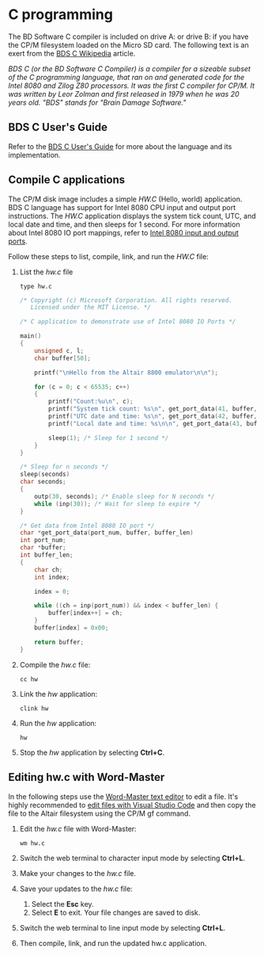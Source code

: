 # C programming

The BD Software C compiler is included on drive A: or drive B: if you have the CP/M filesystem loaded on the Micro SD card. The following text is an exert from the [BDS C Wikipedia](https://en.wikipedia.org/wiki/BDS_C) article.

*BDS C (or the BD Software C Compiler) is a compiler for a sizeable subset of the C programming language, that ran on and generated code for the Intel 8080 and Zilog Z80 processors. It was the first C compiler for CP/M. It was written by Leor Zolman and first released in 1979 when he was 20 years old. "BDS" stands for "Brain Damage Software."*

## BDS C User's Guide

Refer to the [BDS C User's Guide](https://github.com/AzureSphereCloudEnabledAltair8800/Altair8800.manuals/blob/master/BDS_C_Compiler.pdf) for more about the language and its implementation.

## Compile C applications

The CP/M disk image includes a simple *HW.C* (Hello, world) application. BDS C language has support for Intel 8080 CPU input and output port instructions. The *HW.C* application displays the system tick count, UTC, and local date and time, and then sleeps for 1 second. For more information about Intel 8080 IO port mappings, refer to [Intel 8080 input and output ports](https://github.com/gloveboxes/Altair8800.Emulator.UN-X/wiki#intel-8080-input-and-output-ports).

Follow these steps to list, compile, link, and run the *HW.C* file:

1. List the *hw.c* file

    ```cpm
    type hw.c
    ```

    ```c
    /* Copyright (c) Microsoft Corporation. All rights reserved.
       Licensed under the MIT License. */

    /* C application to demonstrate use of Intel 8080 IO Ports */

    main()
    {
        unsigned c, l;
        char buffer[50];

        printf("\nHello from the Altair 8800 emulator\n\n");

        for (c = 0; c < 65535; c++)
        {
            printf("Count:%u\n", c);
            printf("System tick count: %s\n", get_port_data(41, buffer, 50));
            printf("UTC date and time: %s\n", get_port_data(42, buffer, 50));
            printf("Local date and time: %s\n\n", get_port_data(43, buffer, 50));

            sleep(1); /* Sleep for 1 second */
        }
    }

    /* Sleep for n seconds */
    sleep(seconds)
    char seconds;
    {
        outp(30, seconds); /* Enable sleep for N seconds */
        while (inp(30)); /* Wait for sleep to expire */
    }

    /* Get data from Intel 8080 IO port */
    char *get_port_data(port_num, buffer, buffer_len)
    int port_num;
    char *buffer;
    int buffer_len;
    {
        char ch;
        int index;

        index = 0;

        while ((ch = inp(port_num)) && index < buffer_len) {
            buffer[index++] = ch;
        }
        buffer[index] = 0x00;

        return buffer;
    }
    ```

1. Compile the *hw.c* file:

    ```cpm
    cc hw
    ```

1. Link the *hw* application:

    ```cpm
    clink hw
    ```

1. Run the *hw* application:

    ```cpm
    hw
    ```

1. Stop the *hw* application by selecting **Ctrl+C**.

## Editing hw.c with Word-Master

In the following steps use the [Word-Master text editor](https://github.com/AzureSphereCloudEnabledAltair8800/Altair8800.manuals/blob/master/Word-Master_Manual.pdf) to edit a file. It's highly recommended to [edit files with Visual Studio Code](01-Editing-files.md) and then copy the file to the Altair filesystem using the CP/M gf command.

1. Edit the *hw.c* file with Word-Master:

    ```cpm
    wm hw.c
    ```

1. Switch the web terminal to character input mode by selecting **Ctrl+L**.

1. Make your changes to the *hw.c* file.

1. Save your updates to the *hw.c* file:

    1. Select the **Esc** key.
    1. Select **E** to exit. Your file changes are saved to disk.

1. Switch the web terminal to line input mode by selecting **Ctrl+L**.
1. Then compile, link, and run the updated hw.c application.
